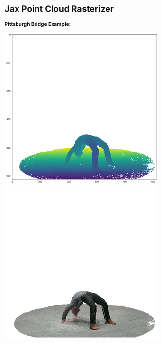 Jax Point Cloud Rasterizer
=========================

### Pittsburgh Bridge Example:

![pittburgh bridge depth buffer](assets/brooklyn_bridge_depth.png)
![pittburgh bridge rgb](assets/brooklyn_bridge.png)

